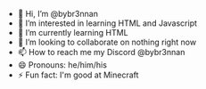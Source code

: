 - 👋 Hi, I’m @bybr3nnan
- 👀 I’m interested in learning HTML and Javascript
- 🌱 I’m currently learning HTML
- 💞️ I’m looking to collaborate on nothing right now
- 📫 How to reach me my Discord @bybr3nnan
- 😄 Pronouns: he/him/his
- ⚡ Fun fact: I'm good at Minecraft

<!---
bybr3nnan/bybr3nnan is a ✨ special ✨ repository because its `README.md` (this file) appears on your GitHub profile.
You can click the Preview link to take a look at your changes.
--->
